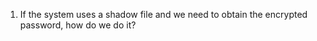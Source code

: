 1. If the system uses a shadow file and we need to obtain the encrypted password, how do we do it?


